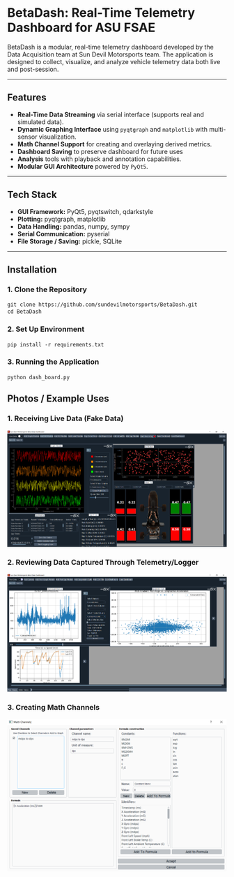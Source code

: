 # BetaDash: Real-Time Telemetry Dashboard for ASU FSAE

BetaDash is a modular, real-time telemetry dashboard developed by the Data Acquisition team at Sun Devil Motorsports team. The application is designed to collect, visualize, and analyze vehicle telemetry data both live and post-session.

---

## Features

-  **Real-Time Data Streaming** via serial interface (supports real and simulated data).
- **Dynamic Graphing Interface** using `pyqtgraph` and `matplotlib` with multi-sensor visualization.
- **Math Channel Support** for creating and overlaying derived metrics.
- **Dashboard Saving** to preserve dashboard for future uses
- **Analysis** tools with playback and annotation capabilities.
- **Modular GUI Architecture** powered by `PyQt5`.

---

## Tech Stack

- **GUI Framework:** PyQt5, pyqtswitch, qdarkstyle
- **Plotting:** pyqtgraph, matplotlib
- **Data Handling:** pandas, numpy, sympy
- **Serial Communication:** pyserial
- **File Storage / Saving:** pickle, SQLite

---

## Installation

### 1. Clone the Repository
```
git clone https://github.com/sundevilmotorsports/BetaDash.git
cd BetaDash
```

### 2. Set Up Environment
```
pip install -r requirements.txt
```

### 3. Running the Application
```
python dash_board.py
```

## Photos / Example Uses
### 1. Receiving Live Data (Fake Data)
![Live Data Dashboard](resources/telemetry_capture.PNG)

### 2. Reviewing Data Captured Through Telemetry/Logger
![Post Data Dashboard](resources/post_data_capture.PNG)

### 3. Creating Math Channels
![Math Channels](resources/math_channels.PNG)